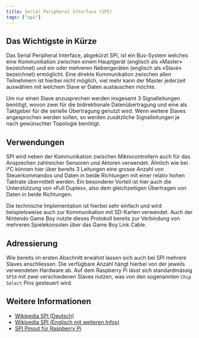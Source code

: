 ```yaml
---
title: Serial Peripheral Interface (SPI)
tags: ["spi"]
---
```


## Das Wichtigste in Kürze

Das Serial Peripheral Interface, abgekürzt SPI, ist ein Bus-System welches eine Kommunikation zwischen einem Hauptgerät (englisch als
«Master» bezeichnet) und ein oder mehreren Nebengeräten (englisch als «Slave» bezeichnet) ermöglicht. Eine direkte Kommunikation zwischen
allen Teilnehmern ist hierbei nicht möglich, viel mehr kann der Master jederzeit auswählen mit welchem Slave er Daten austauschen möchte.

Um nur einen Slave anzusprechen werden insgesamt 3 Signalleitungen benötigt, wovon zwei für die bidirektionale Datenübertragung und eine als
Taktgeber für die serielle Übertragung genutzt wird. Wenn weitere Slaves angesprochen werden sollen, so werden zusätzliche Signalleitungen
je nach gewünschter Topologie benötigt.

## Verwendungen

SPI wird neben der Kommunikation zwischen Mikrocontrollern auch für das Ansprechen zahlreicher Sensoren und Aktoren verwendet. Ähnlich wie
bei I²C können hier über bereits 3 Leitungen eine grosse Anzahl von Steuerkommandos und Daten in beide Richtungen mit einer relativ hohen
Taktrate übermittelt werden. Ein besonderer Vorteil ist hier auch die Unterstützung von «Full Duplex», also dem gleichzeitigen 
Übertragen von Daten in beide Richtungen.

Die technische Implementation ist hierbei sehr einfach und wird beispielsweise auch zur Kommunikation mit SD-Karten verwendet. Auch der
Nintendo Game Boy nutzte dieses Protokoll bereits zur Verbindung von mehreren Spielekonsolen über das Game Boy Link Cable.

## Adressierung

Wie bereits im ersten Abschnitt erwähnt lassen sich auch bei SPI mehrere Slaves anschliessen. Die verfügbare Anzahl hängt hierbei von der
jeweils verwendeten Hardware ab. Auf dem Raspberry Pi lässt sich standardmässig `SPI0` mit zwei verschiedenen Slaves nutzen, was von den
sogenannten `Chip Select` Pins gesteuert wird.

## Weitere Informationen

- [Wikipedia SPI (Deutsch)](https://de.wikipedia.org/wiki/Serial_Peripheral_Interface)
- [Wikipedia SPI (Englisch mit weiteren Infos)](https://en.wikipedia.org/wiki/Serial_Peripheral_Interface)
- [SPI Pinout für Raspberry Pi](https://pinout.xyz/pinout/spi#)
